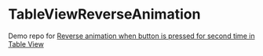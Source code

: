 # TableViewReverseAnimation

Demo repo for [Reverse animation when button is pressed for second time in Table View](https://stackoverflow.com/q/64206569/14351818)
